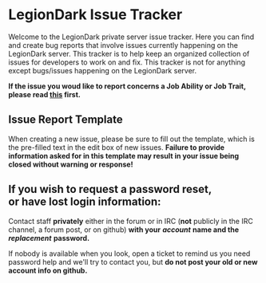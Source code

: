 # LegionDark Issue Tracker

Welcome to the LegionDark private server issue tracker. Here you can find and create bug reports that involve issues currently happening on the LegionDark server. This tracker is to help keep an organized collection of issues for developers to work on and fix. This tracker is not for anything except bugs/issues happening on the LegionDark server. 

**If the issue you woud like to report concerns a Job Ability or Job Trait, please read [this](https://github.com/LegionDark/Issues/issues/298) first.**

## Issue Report Template

When creating a new issue, please be sure to fill out the template, which is the pre-filled text in the edit box of new issues. **Failure to provide information asked for in this template may result in your issue being closed without warning or response!**

## If you wish to request a password reset, <br>or have lost login information:

Contact staff **privately** either in the forum or in IRC (**not** publicly in the IRC channel, a forum post, or on github) **with your** ***account*** **name and the** ***replacement*** **password.** 

If nobody is available when you look, open a ticket to remind us you need password help and we'll try to contact you, but **do not post your old or new account info on github.**

